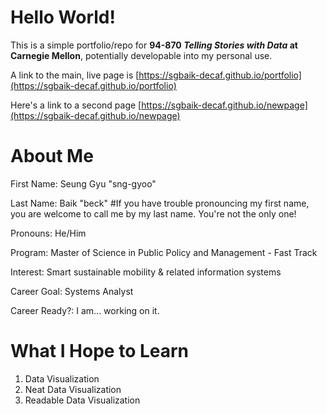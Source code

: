 # Hello World!

This is a simple portfolio/repo for **94-870 *Telling Stories with Data* at Carnegie Mellon**, potentially developable into my personal use.

A link to the main, live page is [https://sgbaik-decaf.github.io/portfolio](https://sgbaik-decaf.github.io/portfolio)

Here's a link to a second page [https://sgbaik-decaf.github.io/newpage](https://sgbaik-decaf.github.io/newpage)

# About Me

First Name:	Seung Gyu	"sng-gyoo"

Last Name:	Baik		"beck"	#If you have trouble pronouncing my first name, you are welcome to call me by my last name. You're not the only one!

Pronouns:        He/Him

Program:         Master of Science in Public Policy and Management - Fast Track

Interest:        Smart sustainable mobility & related information systems

Career Goal:     Systems Analyst

Career Ready?:   I am... working on it.

# What I Hope to Learn

1. Data Visualization
2. Neat Data Visualization
3. Readable Data Visualization
